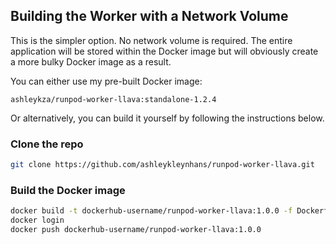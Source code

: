 ## Building the Worker with a Network Volume

This is the simpler option.  No network volume is required.
The entire application will be stored within the Docker image
but will obviously create a more bulky Docker image as a result.

You can either use my pre-built Docker image:
```
ashleykza/runpod-worker-llava:standalone-1.2.4
```

Or alternatively, you can build it yourself by following the
instructions below.

### Clone the repo

```bash
git clone https://github.com/ashleykleynhans/runpod-worker-llava.git
```

### Build the Docker image

```bash
docker build -t dockerhub-username/runpod-worker-llava:1.0.0 -f Dockerfile.Standalone .
docker login
docker push dockerhub-username/runpod-worker-llava:1.0.0
```
